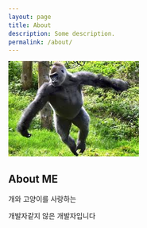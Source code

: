 ```yaml
---
layout: page
title: About
description: Some description.
permalink: /about/
---
```


<img src="./images/고릴라1.jpg" alt="Your Name">

## About ME

개와 고양이를 사랑하는


개발자같지 않은 개발자입니다
